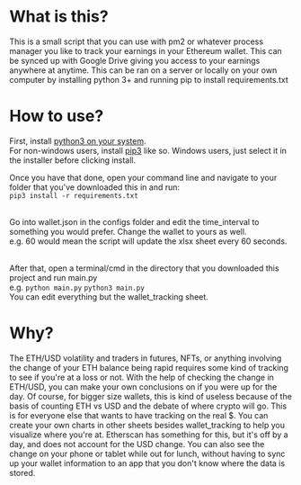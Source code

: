 # What is this?
This is a small script that you can use with pm2 or whatever process manager you like to track your earnings in your Ethereum wallet. This can be synced up with Google Drive giving you access to your earnings anywhere at anytime. This can be ran on a server or locally on your own computer by installing python 3+ and running pip to install requirements.txt

# How to use?
First, install [python3 on your system](https://docs.python-guide.org/).<br />
For non-windows users, install [pip3](https://raturi.in/blog/installing-python3-and-pip3-ubuntu-mac-and-windows/) like so. Windows users, just select it in the installer before clicking install.<br />

Once you have that done, open your command line and navigate to your folder that you've downloaded this in and run:<br />
```pip3 install -r requirements.txt```<br /><br />

Go into wallet.json in the configs folder and edit the time_interval to something you would prefer. Change the wallet to yours as well.<br />
e.g. 60 would mean the script will update the xlsx sheet every 60 seconds.<br /><br />

After that, open a terminal/cmd in the directory that you downloaded this project and run main.py<br />
e.g. ```python main.py```
```python3 main.py```
<br />
You can edit everything but the wallet_tracking sheet.<br />

# Why?
The ETH/USD volatility and traders in futures, NFTs, or anything involving the change of your ETH balance being rapid requires some kind of tracking to see if you're at a loss or not. With the help of checking the change in ETH/USD, you can make your own conclusions on if you were up for the day. Of course, for bigger size wallets, this is kind of useless because of the basis of counting ETH vs USD and the debate of where crypto will go. This is for everyone else that wants to have tracking on the real $. You can create your own charts in other sheets besides wallet_tracking to help you visualize where you're at. Etherscan has something for this, but it's off by a day, and does not account for the USD change. You can also see the change on your phone or tablet while out for lunch, without having to sync up your wallet information to an app that you don't know where the data is stored.